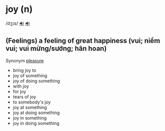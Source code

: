 # joy (n)

/dʒɔɪ/ [🔊](https://www.oxfordlearnersdictionaries.com/media/english/uk_pron/j/joy/joy__/joy__gb_1.mp3) [🔊](https://www.oxfordlearnersdictionaries.com/media/english/us_pron/j/joy/joy__/joy__us_1.mp3)

## (Feelings) a feeling of great happiness (vui; niềm vui; vui mừng/sướng; hân hoan)

Synonym [pleasure]()

- bring joy to
- joy of something
- joy of doing something
- with joy
- for joy
- tears of joy
- to somebody's joy
- joy at something
- joy at doing something
- joy in something
- joy in doing something